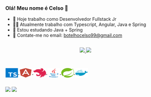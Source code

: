 ### Olá! Meu nome é Celso 👋


- 🔭 Hoje trabalho como Desenvolvedor Fullstack Jr
- 👨‍💻 Atualmente trabalho com Typescript, Angular, Java e Spring
- 🌱 Estou estudando Java + Spring
- 💬 Contate-me no email: botelhocelso99@gmail.com

##

<div align="center">
  <a href="https://github.com/celso14/celso14">
  <img height="180em" src="https://github-readme-stats.vercel.app/api?username=celso14&show_icons=true&theme=calm&include_all_commits=true&count_private=true"/>
  <img height="180em" src="https://github-readme-stats.vercel.app/api/top-langs/?username=celso14&layout=compact&langs_count=7&theme=calm"/>
</div>

##  
  
<div style="display: inline_block"><br>
      <img align="center" alt="Celso-TS" height="30" width="40" src="https://github.com/devicons/devicon/blob/master/icons/typescript/typescript-plain.svg" title="Typescript">
      <img align="center" alt="Celso-Angular" height="30" width="40" src="https://github.com/devicons/devicon/blob/master/icons/angularjs/angularjs-plain.svg" title="Angular">
      <img align="center" alt="Celso-Nestjs" height="30" width="40" src="https://github.com/devicons/devicon/blob/master/icons/nestjs/nestjs-plain.svg" title="Nestjs">
      <img align="center" alt="Celso-Java" height="30" width="40" src="https://github.com/devicons/devicon/blob/master/icons/java/java-original.svg" title="Java">
      <img align="center" alt="Celso-Spring" height="30" width="40" src="https://github.com/devicons/devicon/blob/master/icons/spring/spring-original.svg" title="Spring">
      <img align="center" alt="Celso-Docker" height="30" width="40" src="https://github.com/devicons/devicon/blob/master/icons/docker/docker-plain.svg" title="Docker">
  </div>
  

  
##
  
<div>
  <a href = "mailto:contatobotelhocelso99@gmail.com"><img src="https://img.shields.io/badge/-Gmail-%23333?style=for-the-badge&logo=gmail&logoColor=white" target="_blank"></a>
  <a href="https://www.linkedin.com/in/celso-botelho-brito-0040bb223/" target="_blank"><img src="https://img.shields.io/badge/-LinkedIn-%230077B5?style=for-the-badge&logo=linkedin&logoColor=white" target="_blank"></a> 
</div>
  
